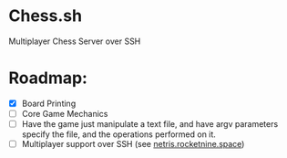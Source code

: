 # Chess.sh
Multiplayer Chess Server over SSH

# Roadmap:
- [x] Board Printing
- [ ] Core Game Mechanics
- [ ] Have the game just manipulate a text file, and have argv parameters specify the file, and the operations performed on it.
- [ ] Multiplayer support over SSH (see [netris.rocketnine.space](https://code.rocket9labs.com/tslocum/netris))

